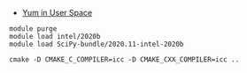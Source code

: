 
+ [Yum in User Space](https://stackoverflow.com/questions/36651091/how-to-install-packages-in-linux-centos-without-root-user-with-automatic-depen)

```
module purge
module load intel/2020b
module load SciPy-bundle/2020.11-intel-2020b
```

```
cmake -D CMAKE_C_COMPILER=icc -D CMAKE_CXX_COMPILER=icc ..
```
